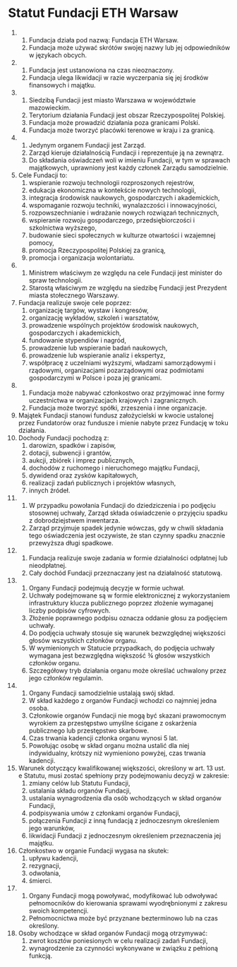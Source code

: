 # Statut Fundacji ETH Warsaw
1. 
    1. Fundacja działa pod nazwą: Fundacja ETH Warsaw.
    2. Fundacja może używać skrótów swojej nazwy lub jej odpowiedników w językach obcych.
2. 
    1. Fundacja jest ustanowiona na czas nieoznaczony.
    2. Fundacja ulega likwidacji w razie wyczerpania się jej środków finansowych i majątku.
3. 
    1. Siedzibą Fundacji jest miasto Warszawa w województwie mazowieckim.
    2. Terytorium działania Fundacji jest obszar Rzeczypospolitej Polskiej.
    3. Fundacja może prowadzić działania poza granicami Polski.
    4. Fundacja może tworzyć placówki terenowe w kraju i za granicą.
4. 
    1. Jedynym organem Fundacji jest Zarząd.
    2. Zarząd kieruje działalnością Fundacji i reprezentuje ją na zewnątrz.
    3. Do składania oświadczeń woli w imieniu Fundacji, w tym w sprawach majątkowych, uprawniony jest każdy członek Zarządu samodzielnie.
5.  Cele Fundacji to:
    1. wspieranie rozwoju technologii rozproszonych rejestrów,
    2. edukacja ekonomiczna w kontekście nowych technologii,
    3. integracja środowisk naukowych, gospodarczych i akademickich,
    4. wspomaganie rozwoju techniki, wynalazczości i innowacyjności,
    5. rozpowszechnianie i wdrażanie nowych rozwiązań technicznych,
    6. wspieranie rozwoju gospodarczego, przedsiębiorczości i szkolnictwa wyższego,
    7. budowanie sieci społecznych w kulturze otwartości i wzajemnej pomocy,
    8. promocja Rzeczypospolitej Polskiej za granicą,
    9. promocja i organizacja wolontariatu.
6. 
    1. Ministrem właściwym ze względu na cele Fundacji jest minister do spraw technologii.
    2. Starostą właściwym ze względu na siedzibę Fundacji jest Prezydent miasta stołecznego Warszawy.
7. Fundacja realizuje swoje cele poprzez:
    1. organizację targów, wystaw i kongresów,
    2. organizację wykładów, szkoleń i warsztatów,
    3. prowadzenie wspólnych projektów środowisk naukowych, gospodarczych i akademickich,
    4. fundowanie stypendiów i nagród,
    5. prowadzenie lub wspieranie badań naukowych,
    6. prowadzenie lub wspieranie analiz i ekspertyz,
    7. współpracę z uczelniami wyższymi, władzami samorządowymi i rządowymi, organizacjami pozarządowymi oraz podmiotami gospodarczymi w Polsce i poza jej granicami.
8. 
    1. Fundacja może nabywać członkostwo oraz przyjmować inne formy uczestnictwa w organizacjach krajowych i zagranicznych.
    2. Fundacja może tworzyć spółki, zrzeszenia i inne organizacje.
9. Majątek Fundacji stanowi fundusz założycielski w kwocie ustalonej przez Fundatorów oraz fundusze i mienie nabyte przez Fundację w toku działania.
10. Dochody Fundacji pochodzą z:
    1. darowizn, spadków i zapisów,
    2. dotacji, subwencji i grantów,
    3. aukcji, zbiórek i imprez publicznych,
    4. dochodów z ruchomego i nieruchomego majątku Fundacji,
    5. dywidend oraz zysków kapitałowych,
    6. realizacji zadań publicznych i projektów własnych,
    7. innych źródeł.
11. 
    1. W przypadku powołania Fundacji do dziedziczenia i po podjęciu stosownej uchwały, Zarząd składa oświadczenie o przyjęciu spadku z  dobrodziejstwem inwentarza.
    2. Zarząd przyjmuje spadek jedynie wówczas, gdy w chwili składania tego oświadczenia jest oczywiste, że stan czynny spadku znacznie przewyższa długi spadkowe.
12. 
    1. Fundacja realizuje swoje zadania w formie działalności odpłatnej lub nieodpłatnej.
    2. Cały dochód Fundacji przeznaczany jest na działalność statutową.
13. 
    1. Organy Fundacji podejmują decyzje w formie uchwał.
    2. Uchwały podejmowane są w formie elektronicznej z wykorzystaniem infrastruktury klucza publicznego poprzez złożenie wymaganej liczby podpisów cyfrowych.
    3. Złożenie poprawnego podpisu oznacza oddanie głosu za podjęciem uchwały.
    4. Do podjęcia uchwały stosuje się warunek bezwzględnej większości głosów wszystkich członków organu.
    5. W wymienionych w Statucie przypadkach, do podjęcia uchwały wymagana jest bezwzględna większość ¾ głosów wszystkich członków organu.
    6. Szczegółowy tryb działania organu może określać uchwalony przez jego członków regulamin.
14. 
    1. Organy Fundacji samodzielnie ustalają swój skład.
    2. W skład każdego z organów Fundacji wchodzi co najmniej jedna osoba.
    3. Członkowie organów Fundacji nie mogą być skazani prawomocnym wyrokiem za przestępstwo umyślne ścigane z oskarżenia publicznego lub przestępstwo skarbowe.
    4. Czas trwania kadencji członka organu wynosi 5 lat.
    5. Powołując osobę w skład organu można ustalić dla niej indywidualny, krótszy niż wymieniono powyżej, czas trwania kadencji.
15. Warunek dotyczący kwalifikowanej większości, określony w art. 13 ust. e Statutu, musi zostać spełniony przy podejmowaniu decyzji w zakresie:
    1. zmiany celów lub Statutu Fundacji,
    2. ustalania składu organów Fundacji,
    3. ustalania wynagrodzenia dla osób wchodzących w skład organów Fundacji,
    4. podpisywania umów z członkami organów Fundacji,
    5. połączenia Fundacji z inną fundacją z jednoczesnym określeniem jego warunków,
    6. likwidacji Fundacji z jednoczesnym określeniem przeznaczenia jej majątku.
16. Członkostwo w organie Fundacji wygasa na skutek:
    1. upływu kadencji,
    2. rezygnacji,
    3. odwołania,
    4. śmierci.
17. 
    1. Organy Fundacji mogą powoływać, modyfikować lub odwoływać pełnomocników do kierowania sprawami wyodrębnionymi z zakresu swoich kompetencji.
    2. Pełnomocnictwa może być przyznane bezterminowo lub na czas określony.
18. Osoby wchodzące w skład organów Fundacji mogą otrzymywać:
    1. zwrot kosztów poniesionych w celu realizacji zadań Fundacji,
    2. wynagrodzenie za czynności wykonywane w związku z pełnioną funkcją.
